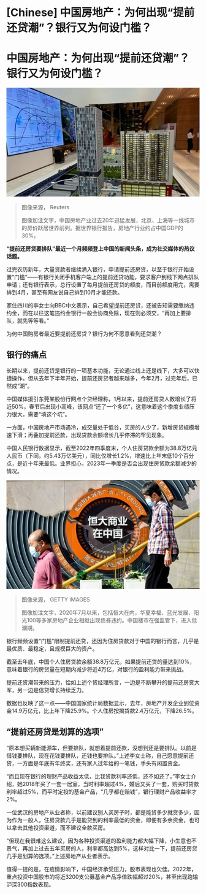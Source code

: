 # [Chinese] 中国房地产：为何出现“提前还贷潮”？银行又为何设门槛？

#  中国房地产：为何出现“提前还贷潮”？银行又为何设门槛？


![中国房屋售卖处](_125892820_73873a94-5af0-4629-9ed9-0afbaf0263a3.jpg)

> 图像来源，  Reuters
>
> 图像加注文字，中国房地产业过去20年迅猛发展，北京、上海等一线城市的房价跃居世界前列。据世界银行报告，房地产行业约占中国GDP的30%。

**“提前还房贷要排队”最近一个月频频登上中国的新闻头条，成为社交媒体的热议话题。**

过完农历新年，大量贷款者继续涌入银行，申请提前还房贷，以至于银行开始设置“门槛”——有银行关闭手机客户端上的提前还贷功能，要求客户到线下网点排队申请；还有银行表示，总行设置了每月提前还房贷的额度，而目前额度用完，需要排到4月，甚至有网友说自己排到10月才能还款。

家住四川的李女士向BBC中文表示，自己希望提前还房贷，还被告知需要缴纳违约金，而在以往这笔违约金银行一般会协商免除，现在则必须交，“再加上要排队，就先等等看。”

为何中国购房者最近要提前还房贷？银行为何不愿意看到还贷潮？

##  银行的痛点

长期以来，提前还贷是银行的一项基本功能，无论通过线上还是线下，大多可以快捷操作。但从去年下半年开始，提前还房贷者越来越多，今年2月，过完年后，已然成“潮”。

中国媒体援引东莞某股份行网点个贷经理称，1月以来，提前还房贷人数增长了将近50%，春节后出现小高峰，该网点“还了一个多亿”，这意味着这个季度业绩压力很大，需要“填这个坑”。

一方面，中国房地产市场遇冷，成交量处于低谷，买房的人少了，新增房贷规模增速下滑；再叠加提前还款，出现贷款余额增长几乎停滞的罕见现象。

中国人民银行数据显示，截至2022年四季度末，个人住房贷款余额为38.8万亿元人民币（下同，约5.43万亿美元），同比仅增长1.2%，增速比上年末低10个百分点，是近十年来最低。业界担心，2023年一季度是否会出现住房贷款余额减少的情况。

![2020年7月以来，除恒大外，泰禾集团、天房集团、三盛宏业、福晟集团、华夏幸福、正源地产、协信远创、蓝光发展、阳光100等多家房地产企业相继出现债券违约。](_128801194_whatsubject.jpg)

> 图像来源，  GETTY IMAGES
>
> 图像加注文字，2020年7月以来，包括恒大在内，华夏幸福、蓝光发展、阳光100等多家房地产企业相继出现债券违约。中国楼市在强监管下，进入低潮期。

银行频频设置“门槛”限制提前还贷，还因为住房贷款对于中国的银行而言，几乎是最优质、最稳定，且规模巨大的资产。

截至去年底，中国个人住房贷款余额38.8万亿元，如果提前还贷的量达到10%，意味着银行的房贷量在短期内减少将近4万亿，对银行的盈利能力带来挑战。

提前还贷潮带来的压力，恰如上述个贷经理所言，一边是不断攀升的提前还房贷大军，另一边是信贷增长持续乏力。

数据也反映了这一点——中国国家统计局数据显示，去年，房地产开发企业到位资金14.9万亿元，比上年下降25.9%。个人住房按揭贷款2.4万亿元，下降26.5%。

##  “提前还房贷是划算的选项”

“原本想买辆新能源车，但要排队，就想着提前还款，没想到还是要排队。以前是借钱要排队，现在花钱要排队，还钱也要排队。”上述李女士称，自己愿意提前还贷，一方面是年底有年终奖，还有家人过年给的一笔钱，手头有闲置资金。

“而且现在银行的理财产品收益太低，比我贷款利率还低，还不如还了。”李女士介绍，她2018年买了一套一居室，当时利率超过4%，婚后又买了一套，购买时贷款利率超过5%，而平时定投的基金产品，“几乎都在赔钱”，银行理财产品收益率才2%。

一位武汉的房地产从业者称，以前建议别人买房子时，都是能贷多少就贷多少，因为作为一般人，住房贷款几乎是能贷到的利率最低的资金，即便有多余资金，也可以拿去其他投资渠道，而不建议全款买房。

“但现在我很难这么建议，因为各种投资渠道的盈利能力都大幅下降，小生意也不景气，再加上过去五年买房的人，利率都高达到5%，这样对比一下，提前还房贷几乎是划算的选项。”上述房地产从业者表示。

值得一提的是，在疫情影响下，中国经济承受压力，股市表现也欠佳。2022年，重点投资中国股市的将近3200支公募基金产品净值跌幅超过20%，甚至出现跑输沪深300指数表现。



